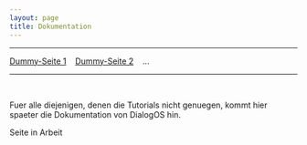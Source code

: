 ```yaml
---
layout: page
title: Dokumentation
---
```

---
[Dummy-Seite 1](dokumentation/dummy1.html) &nbsp;&nbsp; [Dummy-Seite 2](dokumentation/dummy2.html) &nbsp;&nbsp; ...

---
&nbsp;


Fuer alle diejenigen, denen die Tutorials nicht genuegen, 
kommt hier spaeter die Dokumentation von DialogOS hin.

Seite in Arbeit

